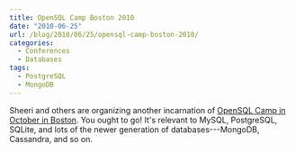 ```yaml
---
title: OpenSQL Camp Boston 2010
date: "2010-06-25"
url: /blog/2010/06/25/opensql-camp-boston-2010/
categories:
  - Conferences
  - Databases
tags:
  - PostgreSQL
  - MongoDB
---
```

Sheeri and others are organizing another incarnation of [OpenSQL Camp in October in Boston](http://opensqlcamp.org/Events/Boston2010/). You ought to go! It's relevant to MySQL, PostgreSQL, SQLite, and lots of the newer generation of databases---MongoDB, Cassandra, and so on.


